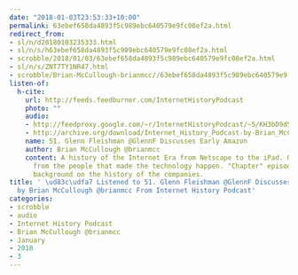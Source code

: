 ```yaml
---
date: "2018-01-03T23:53:33+10:00"
permalink: 63ebef658da4893f5c989ebc640579e9fc08ef2a.html
redirect_from:
- sl/n/d20180103235333.html
- sl/n/s/h63ebef658da4893f5c989ebc640579e9fc08ef2a.html
- scrobble/2018/01/03/63ebef658da4893f5c989ebc640579e9fc08ef2a.html
- sl/n/s/ZNT7TY1NR47.html
- scrobble/Brian-McCullough-brianmcc//63ebef658da4893f5c989ebc640579e9fc08ef2a.html
listen-of:
  h-cite:
    url: http://feeds.feedburner.com/InternetHistoryPodcast
    photo: ""
    audio:
    - http://feedproxy.google.com/~r/InternetHistoryPodcast/~5/KH3bD9dSGv0/51._Glenn_Fleishman_GlennF_Discusses_Early_Amazon.mp3
    - http://archive.org/download/Internet_History_Podcast-by-Brian_McCullough/51_Glenn_Fleishman_GlennF_Discusses_Early_Amazon.mp3
    name: 51. Glenn Fleishman @GlennF Discusses Early Amazon
    author: Brian McCullough @brianmcc
    content: A history of the Internet Era from Netscape to the iPad. Oral histories
      from the people that made the technology happen. "Chapter" episodes providing
      background on the history of the companies.
title: ' \ud83c\udfa7 Listened to 51. Glenn Fleishman @GlennF Discusses Early Amazon
  by Brian McCullough @brianmcc From Internet History Podcast'
categories:
- scrobble
- audio
- Internet History Podcast
- Brian McCullough @brianmcc
- January
- 2018
- 3
---
```

